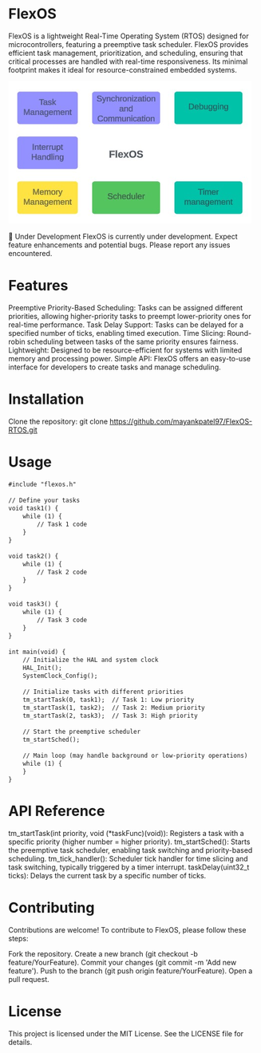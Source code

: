 # FlexOS
FlexOS is a lightweight Real-Time Operating System (RTOS) designed for microcontrollers, featuring a preemptive task scheduler. FlexOS provides efficient task management, prioritization, and scheduling, ensuring that critical processes are handled with real-time responsiveness. Its minimal footprint makes it ideal for resource-constrained embedded systems.

![screenshot](FlexOS_BlockDiagram.jpg)

🚧 Under Development
FlexOS is currently under development. Expect feature enhancements and potential bugs. Please report any issues encountered.

# Features
Preemptive Priority-Based Scheduling: Tasks can be assigned different priorities, allowing higher-priority tasks to preempt lower-priority ones for real-time performance.
Task Delay Support: Tasks can be delayed for a specified number of ticks, enabling timed execution.
Time Slicing: Round-robin scheduling between tasks of the same priority ensures fairness.
Lightweight: Designed to be resource-efficient for systems with limited memory and processing power.
Simple API: FlexOS offers an easy-to-use interface for developers to create tasks and manage scheduling.
# Installation
Clone the repository:
    git clone https://github.com/mayankpatel97/FlexOS-RTOS.git
# Usage
    #include "flexos.h"

    // Define your tasks
    void task1() {
        while (1) {
            // Task 1 code
        }
    }

    void task2() {
        while (1) {
            // Task 2 code
        }
    }

    void task3() {
        while (1) {
            // Task 3 code
        }
    }

    int main(void) {
        // Initialize the HAL and system clock
        HAL_Init();
        SystemClock_Config();

        // Initialize tasks with different priorities
        tm_startTask(0, task1);  // Task 1: Low priority
        tm_startTask(1, task2);  // Task 2: Medium priority
        tm_startTask(2, task3);  // Task 3: High priority

        // Start the preemptive scheduler
        tm_startSched();

        // Main loop (may handle background or low-priority operations)
        while (1) {
        }
    }

# API Reference
tm_startTask(int priority, void (*taskFunc)(void)): Registers a task with a specific priority (higher number = higher priority).
tm_startSched(): Starts the preemptive task scheduler, enabling task switching and priority-based scheduling.
tm_tick_handler(): Scheduler tick handler for time slicing and task switching, typically triggered by a timer interrupt.
taskDelay(uint32_t ticks): Delays the current task by a specific number of ticks.

# Contributing
Contributions are welcome! To contribute to FlexOS, please follow these steps:

Fork the repository.
Create a new branch (git checkout -b feature/YourFeature).
Commit your changes (git commit -m 'Add new feature').
Push to the branch (git push origin feature/YourFeature).
Open a pull request.

# License
This project is licensed under the MIT License. See the LICENSE file for details.